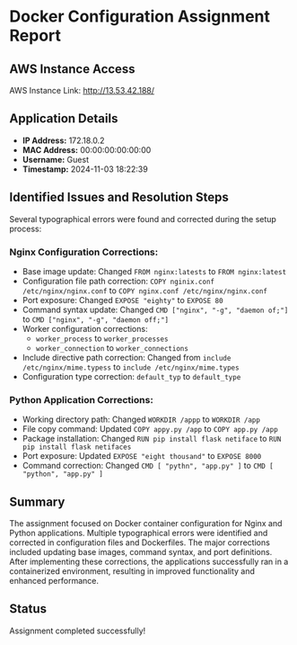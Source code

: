 # Docker Configuration Assignment Report

## AWS Instance Access
AWS Instance Link: http://13.53.42.188/

## Application Details
- **IP Address:** 172.18.0.2
- **MAC Address:** 00:00:00:00:00:00
- **Username:** Guest
- **Timestamp:** 2024-11-03 18:22:39

## Identified Issues and Resolution Steps
Several typographical errors were found and corrected during the setup process:

### Nginx Configuration Corrections:
- Base image update: Changed `FROM nginx:latests` to `FROM nginx:latest`
- Configuration file path correction: `COPY nginix.conf /etc/nginx/nginx.conf` to `COPY nginx.conf /etc/nginx/nginx.conf`
- Port exposure: Changed `EXPOSE "eighty"` to `EXPOSE 80`
- Command syntax update: Changed `CMD ["nginx", "-g", "daemon of;"]` to `CMD ["nginx", "-g", "daemon off;"]`
- Worker configuration corrections:
  - `worker_process` to `worker_processes`
  - `worker_connection` to `worker_connections`
- Include directive path correction: Changed from `include /etc/nginx/mime.typess` to `include /etc/nginx/mime.types`
- Configuration type correction: `default_typ` to `default_type`

### Python Application Corrections:
- Working directory path: Changed `WORKDIR /appp` to `WORKDIR /app`
- File copy command: Updated `COPY appy.py /app` to `COPY app.py /app`
- Package installation: Changed `RUN pip install flask netiface` to `RUN pip install flask netifaces`
- Port exposure: Updated `EXPOSE "eight thousand"` to `EXPOSE 8000`
- Command correction: Changed `CMD [ "pythn", "app.py" ]` to `CMD [ "python", "app.py" ]`

## Summary
The assignment focused on Docker container configuration for Nginx and Python applications. Multiple typographical errors were identified and corrected in configuration files and Dockerfiles. The major corrections included updating base images, command syntax, and port definitions. After implementing these corrections, the applications successfully ran in a containerized environment, resulting in improved functionality and enhanced performance.

## Status
Assignment completed successfully!
